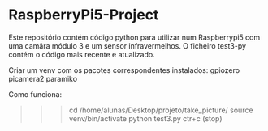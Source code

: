 # RaspberryPi5-Project

Este repositório contém código python para utilizar num Raspberrypi5 com uma camâra módulo 3 e um sensor infravermelhos.
O ficheiro test3-py contém o código mais recente e atualizado.

Criar um venv com os pacotes correspondentes instalados:
gpiozero
picamera2 
paramiko

Como funciona:
>>>cd /home/alunas/Desktop/projeto/take_picture/
>>>source venv/bin/activate
>>>python test3.py
>>>ctr+c (stop)
